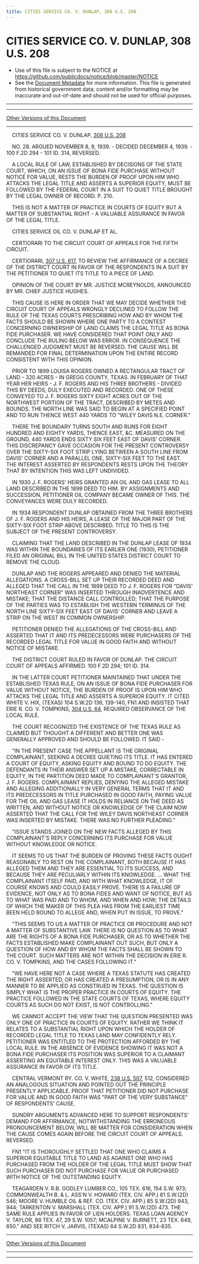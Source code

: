 ```yaml
---
title: CITIES SERVICE CO. V. DUNLAP, 308 U.S. 208
---
```


# CITIES SERVICE CO. V. DUNLAP, 308 U.S. 208

* Use of this file is subject to the NOTICE at https://github.com/publicdocs/notice/blob/master/NOTICE
* See the [Document Metadata](../../../index.md) for more information.
  This file is generated from historical government data; content and/or formatting may be inaccurate and out-of-date and should not be used for official purposes.

----------
----------

[Other Versions of this Document](https://publicdocs.github.io/go/links?ns=uslm-x&ref=%2Fus%2Fcourts%2Fscotus%2FusReporter%2F308%2F208)

----------

    CITIES SERVICE CO. V. DUNLAP, [308 U.S. 208][/us/courts/scotus/usReporter/308/208]

    NO. 28.  ARGUED NOVEMBER 8, 9, 1939.  - DECIDED DECEMBER 4, 1939.  - 100 F.2D 294 - 101 ID. 314, REVERSED.

    A LOCAL RULE OF LAW, ESTABLISHED BY DECISIONS OF THE STATE COURT, WHICH, ON AN ISSUE OF BONA FIDE PURCHASE WITHOUT NOTICE FOR VALUE, RESTS THE BURDEN OF PROOF UPON HIM WHO ATTACKS THE LEGAL TITLE AND ASSERTS A SUPERIOR EQUITY, MUST BE FOLLOWED BY THE FEDERAL COURT IN A SUIT TO QUIET TITLE BROUGHT BY THE LEGAL OWNER OF RECORD.  P. 210.

    THIS IS NOT A MATTER OF PRACTICE IN COURTS OF EQUITY BUT A MATTER OF SUBSTANTIAL RIGHT - A VALUABLE ASSURANCE IN FAVOR OF THE LEGAL TITLE.

    CITIES SERVICE OIL CO. V. DUNLAP ET AL.

    CERTIORARI TO THE CIRCUIT COURT OF APPEALS FOR THE FIFTH CIRCUIT.

    CERTIORARI, [307 U.S. 617][/us/courts/scotus/usReporter/307/617], TO REVIEW THE AFFIRMANCE OF A DECREE OF THE DISTRICT COURT IN FAVOR OF THE RESPONDENTS IN A SUIT BY THE PETITIONER TO QUIET ITS TITLE TO A PIECE OF LAND.

    OPINION OF THE COURT BY MR. JUSTICE MCREYNOLDS, ANNOUNCED BY MR. CHIEF JUSTICE HUGHES.

    THIS CAUSE IS HERE IN ORDER THAT WE MAY DECIDE WHETHER THE CIRCUIT COURT OF APPEALS WRONGLY DECLINED TO FOLLOW THE RULE OF THE TEXAS COURTS PRESCRIBING HOW AND BY WHOM THE FACTS SHOULD BE SHOWN WHERE ONE PARTY TO A CONTEST CONCERNING OWNERSHIP OF LAND CLAIMS THE LEGAL TITLE AS BONA FIDE PURCHASER.  WE HAVE CONSIDERED THAT POINT ONLY AND CONCLUDE THE RULING BELOW WAS ERROR.  IN CONSEQUENCE THE CHALLENGED JUDGMENT MUST BE REVERSED.  THE CAUSE WILL BE REMANDED FOR FINAL DETERMINATION UPON THE ENTIRE RECORD CONSISTENT WITH THIS OPINION.

    PRIOR TO 1899 LOUISA ROGERS OWNED A RECTANGULAR TRACT OF LAND - 320 ACRES - IN GREGG COUNTY, TEXAS.  IN FEBRUARY OF THAT YEAR HER HEIRS - J. F. ROGERS AND HIS THREE BROTHERS - DIVIDED THIS BY DEEDS, DULY EXECUTED AND RECORDED.  ONE OF THESE CONVEYED TO J. F. ROGERS SIXTY EIGHT ACRES OUT OF THE NORTHWEST PORTION OF THE TRACT, DESCRIBED BY METES AND BOUNDS.  THE NORTH LINE WAS SAID TO BEGIN AT A SPECIFIED POINT AND TO RUN THENCE WEST 440 YARDS TO "WILEY DAVIS N.E. CORNER."

    THERE THE BOUNDARY TURNS SOUTH AND RUNS FOR EIGHT HUNDRED AND EIGHTY YARDS, THENCE EAST, &C.  MEASURED ON THE GROUND, 440 YARDS ENDS SIXTY SIX FEET EAST OF DAVIS' CORNER.  THIS DISCREPANCY GAVE OCCASION FOR THE PRESENT CONTROVERSY OVER THE SIXTY-SIX FOOT STRIP LYING BETWEEN A SOUTH LINE FROM DAVIS' CORNER AND A PARALLEL ONE, SIXTY-SIX FEET TO THE EAST.  THE INTEREST ASSERTED BY RESPONDENTS RESTS UPON THE THEORY THAT BY INTENTION THIS WAS LEFT UNDIVIDED.

    IN 1930 J. F. ROGERS' HEIRS GRANTED AN OIL AND GAS LEASE TO ALL LAND DESCRIBED IN THE 1899 DEED TO HIM.  BY ASSIGNMENTS AND SUCCESSION, PETITIONER OIL COMPANY BECAME OWNER OF THIS.  THE CONVEYANCES WERE DULY RECORDED.

    IN 1934 RESPONDENT DUNLAP OBTAINED FROM THE THREE BROTHERS OF J. F. ROGERS AND HIS HEIRS, A LEASE OF THE MAJOR PART OF THE SIXTY-SIX FOOT STRIP ABOVE DESCRIBED.  TITLE TO THIS IS THE SUBJECT OF THE PRESENT CONTROVERSY.

    CLAIMING THAT THE LAND DESCRIBED IN THE DUNLAP LEASE OF 1934 WAS WITHIN THE BOUNDARIES OF ITS EARLIER ONE (1930), PETITIONER FILED AN ORIGINAL BILL IN THE UNITED STATES DISTRICT COURT TO REMOVE THE CLOUD.

    DUNLAP AND THE ROGERS APPEARED AND DENIED THE MATERIAL ALLEGATIONS.  A CROSS-BILL SET UP THEIR RECORDED DEED AND ALLEGED THAT THE CALL IN THE 1899 DEED TO J. F. ROGERS FOR "DAVIS' NORTHEAST CORNER" WAS INSERTED THROUGH INADVERTENCE AND MISTAKE; THAT THE DISTANCE CALL CONTROLLED; THAT THE PURPOSE OF THE PARTIES WAS TO ESTABLISH THE WESTERN TERMINUS OF THE NORTH LINE SIXTY-SIX FEET EAST OF DAVIS' CORNER AND LEAVE A STRIP ON THE WEST IN COMMON OWNERSHIP.

    PETITIONER DENIED THE ALLEGATIONS OF THE CROSS-BILL AND ASSERTED THAT IT AND ITS PREDECESSORS WERE PURCHASERS OF THE RECORDED LEGAL TITLE FOR VALUE IN GOOD FAITH AND WITHOUT NOTICE OF MISTAKE.

    THE DISTRICT COURT RULED IN FAVOR OF DUNLAP.  THE CIRCUIT COURT OF APPEALS AFFIRMED.  100 F.2D 294; 101 ID. 314.

    IN THE LATTER COURT PETITIONER MAINTAINED THAT UNDER THE ESTABLISHED TEXAS RULE, ON AN ISSUE OF BONA FIDE PURCHASER FOR VALUE WITHOUT NOTICE, THE BURDEN OF PROOF IS UPON HIM WHO ATTACKS THE LEGAL TITLE AND ASSERTS A SUPERIOR EQUITY.  IT CITED WHITE V. HIX, (TEXAS) 104 S.W.2D 136, 139-140,  FN1  AND INSISTED THAT ERIE R. CO. V. TOMPKINS, [304 U.S. 64][/us/courts/scotus/usReporter/304/64], REQUIRED OBSERVANCE OF THE LOCAL RULE.

    THE COURT RECOGNIZED THE EXISTENCE OF THE TEXAS RULE AS CLAIMED BUT THOUGHT A DIFFERENT AND BETTER ONE WAS GENERALLY APPROVED AND SHOULD BE FOLLOWED.  IT SAID -

    "IN THE PRESENT CASE THE APPELLANT IS THE ORIGINAL COMPLAINANT, SEEKING A DECREE QUIETING ITS TITLE.  IT HAS ENTERED A COURT OF EQUITY, ASKING EQUITY AND BOUND TO DO EQUITY.  THE DEFENDANTS IN THEIR ANSWER SET UP A MISTAKE, CORRECTABLE IN EQUITY, IN THE PARTITION DEED MADE TO COMPLAINANT'S GRANTOR, J. F. ROGERS.  COMPLAINANT REPLIES, DENYING THE ALLEGED MISTAKE AND ALLEGING ADDITIONALLY IN VERY GENERAL TERMS THAT IT AND ITS PREDECESSORS IN TITLE PURCHASED IN GOOD FAITH, PAYING VALUE FOR THE OIL AND GAS LEASE IT HOLDS IN RELIANCE ON THE DEED AS WRITTEN, AND WITHOUT NOTICE OR KNOWLEDGE OF THE CLAIM NOW ASSERTED THAT THE CALL FOR THE WILEY DAVIS NORTHEAST CORNER WAS INSERTED BY MISTAKE.  THERE WAS NO FURTHER PLEADING."

    "ISSUE STANDS JOINED ON THE NEW FACTS ALLEGED BY THIS COMPLAINANT'S REPLY CONCERNING ITS PURCHASE FOR VALUE WITHOUT KNOWLEDGE OR NOTICE.

    IT SEEMS TO US THAT THE BURDEN OF PROVING THESE FACTS OUGHT REASONABLY TO REST ON THE COMPLAINANT, BOTH BECAUSE IT HAS ALLEGED THEM AND THEY ARE ESSENTIAL TO ITS SUCCESS, AND BECAUSE THEY ARE PECULIARLY WITHIN ITS KNOWLEDGE.  ...  WHAT THE COMPLAINANT ITSELF PAID, AND WITH WHAT KNOWLEDGE, IT OF COURSE KNOWS AND COULD EASILY PROVE.  THERE IS A FAILURE OF EVIDENCE, NOT ONLY AS TO BONA FIDES AND WANT OF NOTICE, BUT AS TO WHAT WAS PAID AND TO WHOM, AND WHEN AND HOW; THE DETAILS OF WHICH THE MAKER OF THIS PLEA HAS FROM THE EARLIEST TIME BEEN HELD BOUND TO ALLEGE AND, WHEN PUT IN ISSUE, TO PROVE."

    "THIS SEEMS TO US A MATTER OF PRACTICE OR PROCEDURE AND NOT A MATTER OF SUBSTANTIVE LAW.  THERE IS NO QUESTION AS TO WHAT ARE THE RIGHTS OF A BONA FIDE PURCHASER, OR AS TO WHETHER THE FACTS ESTABLISHED MAKE COMPLAINANT OUT SUCH, BUT ONLY A QUESTION OF HOW AND BY WHOM THE FACTS SHALL BE SHOWN TO THE COURT.  SUCH MATTERS ARE NOT WITHIN THE DECISION IN ERIE R. CO. V. TOMPKINS, AND THE CASES FOLLOWING IT."

    "WE HAVE HERE NOT A CASE WHERE A TEXAS STATUTE HAS CREATED THE RIGHT ASSERTED, OR HAS CREATED A PRESUMPTION, OR IS IN ANY MANNER TO BE APPLIED AS CONSTRUED IN TEXAS.  THE QUESTION IS SIMPLY WHAT IS THE PROPER PRACTICE IN COURTS OF EQUITY.  THE PRACTICE FOLLOWED IN THE STATE COURTS OF TEXAS, WHERE EQUITY COURTS AS SUCH DO NOT EXIST, IS NOT CONTROLLING."

    WE CANNOT ACCEPT THE VIEW THAT THE QUESTION PRESENTED WAS ONLY ONE OF PRACTICE IN COURTS OF EQUITY.  RATHER WE THINK IT RELATES TO A SUBSTANTIAL RIGHT UPON WHICH THE HOLDER OF RECORDED LEGAL TITLE TO TEXAS LAND MAY CONFIDENTLY RELY.  PETITIONER WAS ENTITLED TO THE PROTECTION AFFORDED BY THE LOCAL RULE.  IN THE ABSENCE OF EVIDENCE SHOWING IT WAS NOT A BONA FIDE PURCHASER ITS POSITION WAS SUPERIOR TO A CLAIMANT ASSERTING AN EQUITABLE INTEREST ONLY.  THIS WAS A VALUABLE ASSURANCE IN FAVOR OF ITS TITLE.

    CENTRAL VERMONT RY. CO. V. WHITE, [238 U.S. 507][/us/courts/scotus/usReporter/238/507], 512, CONSIDERED AN ANALOGOUS SITUATION AND POINTED OUT THE PRINCIPLE PRESENTLY APPLICABLE.  PROOF THAT PETITIONER DID NOT PURCHASE FOR VALUE AND IN GOOD FAITH WAS "PART OF THE VERY SUBSTANCE" OF RESPONDENTS' CAUSE.

    SUNDRY ARGUMENTS ADVANCED HERE TO SUPPORT RESPONDENTS' DEMAND FOR AFFIRMANCE, NOTWITHSTANDING THE ERRONEOUS PRONOUNCEMENT BELOW, WILL BE MATTER FOR CONSIDERATION WHEN THE CAUSE COMES AGAIN BEFORE THE CIRCUIT COURT OF APPEALS.  REVERSED.

    FN1  "IT IS THOROUGHLY SETTLED THAT ONE WHO CLAIMS A SUPERIOR EQUITABLE TITLE TO LAND AS AGAINST ONE WHO HAS PURCHASED FROM THE HOLDER OF THE LEGAL TITLE MUST SHOW THAT SUCH PURCHASER DID NOT PURCHASE FOR VALUE OR PURCHASED WITH NOTICE OF THE OUTSTANDING EQUITY.

    TEAGARDEN V. R.B. GODLEY LUMBER CO., 105 TEX. 616, 154 S.W. 973; COMMONWEALTH B. & L. ASS'N V. HOWARD (TEX. CIV. APP.) 61 S.W.(2D) 546; MOORE V. HUMBLE OIL & REF. CO. (TEX. CIV. APP.) 85 S.W.(2D) 943, 944; TARKENTON V. MARSHALL (TEX. CIV. APP.) 91 S.W.(2D) 473.  THE SAME RULE APPLIES IN FAVOR OF LIEN HOLDERS.  TEXAS LOAN AGENCY V. TAYLOR, 88 TEX. 47, 29 S.W. 1057; MCALPINE V. BURNETT, 23 TEX. 649, 650."  AND SEE RITCH V. JARVIS, (TEXAS) 64 S.W.2D 831, 834-835.

----------

[Other Versions of this Document](https://publicdocs.github.io/go/links?ns=uslm-x&ref=%2Fus%2Fcourts%2Fscotus%2FusReporter%2F308%2F208)

----------
----------

[/us/courts/scotus/usReporter/308/208]: https://publicdocs.github.io/go/links?ns=uslm-x&ref=%2Fus%2Fcourts%2Fscotus%2FusReporter%2F308%2F208
[/us/courts/scotus/usReporter/307/617]: https://publicdocs.github.io/go/links?ns=uslm-x&ref=%2Fus%2Fcourts%2Fscotus%2FusReporter%2F307%2F617
[/us/courts/scotus/usReporter/304/64]: https://publicdocs.github.io/go/links?ns=uslm-x&ref=%2Fus%2Fcourts%2Fscotus%2FusReporter%2F304%2F64
[/us/courts/scotus/usReporter/238/507]: https://publicdocs.github.io/go/links?ns=uslm-x&ref=%2Fus%2Fcourts%2Fscotus%2FusReporter%2F238%2F507


